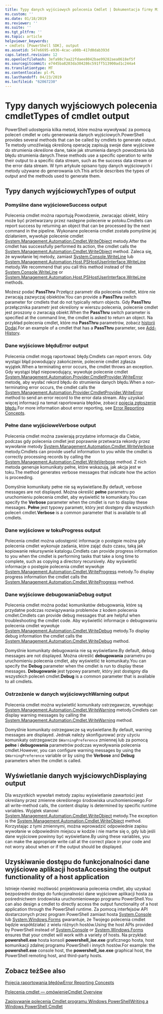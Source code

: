 ```yaml
---
title: Typy danych wyjściowych polecenia Cmdlet | Dokumentacja firmy Microsoft
ms.custom: ''
ms.date: 01/18/2019
ms.reviewer: ''
ms.suite: ''
ms.tgt_pltfrm: ''
ms.topic: article
helpviewer_keywords:
- cmdlets [PowerShell SDK], output
ms.assetid: 547e6695-e936-4cac-a90b-417d0dab393d
caps.latest.revision: 12
ms.openlocfilehash: 3efa98c7aa22fdaee8042bae99282aea0618ef5f
ms.sourcegitcommit: e7445ba8203da304286c591ff513900ad1c244a4
ms.translationtype: MT
ms.contentlocale: pl-PL
ms.lasthandoff: 04/23/2019
ms.locfileid: "62067230"
---
```

# <a name="types-of-cmdlet-output"></a><span data-ttu-id="667e3-102">Typy danych wyjściowych polecenia cmdlet</span><span class="sxs-lookup"><span data-stu-id="667e3-102">Types of cmdlet output</span></span>

<span data-ttu-id="667e3-103">PowerShell udostępnia kilka metod, które można wywoływać za pomocą poleceń cmdlet w celu generowania danych wyjściowych.</span><span class="sxs-lookup"><span data-stu-id="667e3-103">PowerShell provides several methods that can be called by cmdlets to generate output.</span></span> <span data-ttu-id="667e3-104">Te metody umożliwiają określoną operację zapisują swoje dane wyjściowe do strumienia określone dane, takie jak strumienia danych powodzenia lub błędu strumienia danych.</span><span class="sxs-lookup"><span data-stu-id="667e3-104">These methods use a specific operation to write their output to a specific data stream, such as the success data stream or the error data stream.</span></span> <span data-ttu-id="667e3-105">W tym artykule opisano typy danych wyjściowych i metody używane do generowania ich.</span><span class="sxs-lookup"><span data-stu-id="667e3-105">This article describes the types of output and the methods used to generate them.</span></span>

## <a name="types-of-output"></a><span data-ttu-id="667e3-106">Typy danych wyjściowych</span><span class="sxs-lookup"><span data-stu-id="667e3-106">Types of output</span></span>

### <a name="success-output"></a><span data-ttu-id="667e3-107">Pomyślne dane wyjściowe</span><span class="sxs-lookup"><span data-stu-id="667e3-107">Success output</span></span>

<span data-ttu-id="667e3-108">Polecenia cmdlet można raportują Powodzenie, zwracając obiekt, który może być przetwarzany przez następne polecenie w potoku.</span><span class="sxs-lookup"><span data-stu-id="667e3-108">Cmdlets can report success by returning an object that can be processed by the next command in the pipeline.</span></span> <span data-ttu-id="667e3-109">Wykonane polecenia cmdlet została pomyślnie jej działaniem, wywołuje polecenie cmdlet [System.Management.Automation.Cmdlet.WriteObject](/dotnet/api/System.Management.Automation.Cmdlet.WriteObject) metody.</span><span class="sxs-lookup"><span data-stu-id="667e3-109">After the cmdlet has successfully performed its action, the cmdlet calls the [System.Management.Automation.Cmdlet.WriteObject](/dotnet/api/System.Management.Automation.Cmdlet.WriteObject) method.</span></span> <span data-ttu-id="667e3-110">Zaleca się, że wywołanie tej metody, zamiast [System.Console.WriteLine](/dotnet/api/System.Console.WriteLine) lub [System.Management.Automation.Host.PSHostUserInterface.WriteLine](/dotnet/api/System.Management.Automation.Host.PSHostUserInterface.WriteLine) metody.</span><span class="sxs-lookup"><span data-stu-id="667e3-110">We recommend that you call this method instead of the [System.Console.WriteLine](/dotnet/api/System.Console.WriteLine) or [System.Management.Automation.Host.PSHostUserInterface.WriteLine](/dotnet/api/System.Management.Automation.Host.PSHostUserInterface.WriteLine) methods.</span></span>

<span data-ttu-id="667e3-111">Możesz podać **PassThru** Przełącz parametr dla polecenia cmdlet, które nie zwracają zazwyczaj obiektów.</span><span class="sxs-lookup"><span data-stu-id="667e3-111">You can provide a **PassThru** switch parameter for cmdlets that do not typically return objects.</span></span>
<span data-ttu-id="667e3-112">Gdy **PassThru** przełącznika parametr jest określony w wierszu polecenia, polecenie cmdlet jest proszony o zwracają obiekt.</span><span class="sxs-lookup"><span data-stu-id="667e3-112">When the **PassThru** switch parameter is specified at the command line, the cmdlet is asked to return an object.</span></span> <span data-ttu-id="667e3-113">Na przykład polecenia cmdlet, które ma **PassThru** parametrów, zobacz [historii Dodaj](/powershell/module/Microsoft.PowerShell.Core/Add-History).</span><span class="sxs-lookup"><span data-stu-id="667e3-113">For an example of a cmdlet that has a **PassThru** parameter, see [Add-History](/powershell/module/Microsoft.PowerShell.Core/Add-History).</span></span>

### <a name="error-output"></a><span data-ttu-id="667e3-114">Dane wyjściowe błędu</span><span class="sxs-lookup"><span data-stu-id="667e3-114">Error output</span></span>

<span data-ttu-id="667e3-115">Polecenia cmdlet mogą raportować błędy.</span><span class="sxs-lookup"><span data-stu-id="667e3-115">Cmdlets can report errors.</span></span> <span data-ttu-id="667e3-116">Gdy wystąpi błąd powodujący zakończenie, polecenie cmdlet zgłasza wyjątek.</span><span class="sxs-lookup"><span data-stu-id="667e3-116">When a terminating error occurs, the cmdlet throws an exception.</span></span> <span data-ttu-id="667e3-117">Gdy wystąpi błąd niepowodujący, wywołuje polecenie cmdlet [System.Management.Automation.Provider.CmdletProvider.WriteError](/dotnet/api/System.Management.Automation.Provider.CmdletProvider.WriteError) metodę, aby wysłać rekord błędu do strumienia danych błędu.</span><span class="sxs-lookup"><span data-stu-id="667e3-117">When a non-terminating error occurs, the cmdlet calls the [System.Management.Automation.Provider.CmdletProvider.WriteError](/dotnet/api/System.Management.Automation.Provider.CmdletProvider.WriteError) method to send an error record to the error data stream.</span></span> <span data-ttu-id="667e3-118">Aby uzyskać więcej informacji na temat raportowania błędów, zobacz [pojęcia zgłoszenie błędu](./error-reporting-concepts.md).</span><span class="sxs-lookup"><span data-stu-id="667e3-118">For more information about error reporting, see [Error Reporting Concepts](./error-reporting-concepts.md).</span></span>

### <a name="verbose-output"></a><span data-ttu-id="667e3-119">Pełne dane wyjściowe</span><span class="sxs-lookup"><span data-stu-id="667e3-119">Verbose output</span></span>

<span data-ttu-id="667e3-120">Polecenia cmdlet można zawierają przydatne informacje dla Ciebie, podczas gdy polecenia cmdlet jest poprawnie przetwarza rekordy przez wywołanie metody [System.Management.Automation.Cmdlet.WriteVerbose](/dotnet/api/System.Management.Automation.Cmdlet.WriteVerbose) metody.</span><span class="sxs-lookup"><span data-stu-id="667e3-120">Cmdlets can provide useful information to you while the cmdlet is correctly processing records by calling the [System.Management.Automation.Cmdlet.WriteVerbose](/dotnet/api/System.Management.Automation.Cmdlet.WriteVerbose) method.</span></span> <span data-ttu-id="667e3-121">Z nich metoda generuje komunikaty pełne, które wskazują, jak akcja jest w toku.</span><span class="sxs-lookup"><span data-stu-id="667e3-121">The method generates verbose messages that indicate how the action is proceeding.</span></span>

<span data-ttu-id="667e3-122">Domyślnie komunikaty pełne nie są wyświetlane.</span><span class="sxs-lookup"><span data-stu-id="667e3-122">By default, verbose messages are not displayed.</span></span> <span data-ttu-id="667e3-123">Można określić **pełne** parametru po uruchomieniu polecenia cmdlet, aby wyświetlić te komunikaty.</span><span class="sxs-lookup"><span data-stu-id="667e3-123">You can specify the **Verbose** parameter when the cmdlet is run to display these messages.</span></span> <span data-ttu-id="667e3-124">**Pełne** jest typowy parametr, który jest dostępny dla wszystkich poleceń cmdlet.</span><span class="sxs-lookup"><span data-stu-id="667e3-124">**Verbose** is a common parameter that is available to all cmdlets.</span></span>

### <a name="progress-output"></a><span data-ttu-id="667e3-125">Dane wyjściowe w toku</span><span class="sxs-lookup"><span data-stu-id="667e3-125">Progress output</span></span>

<span data-ttu-id="667e3-126">Polecenia cmdlet można udostępnić informacje o postępie można gdy polecenia cmdlet wykonuje zadania, które zająć dużo czasu, taką jak kopiowanie rekursywnie katalogu.</span><span class="sxs-lookup"><span data-stu-id="667e3-126">Cmdlets can provide progress information to you when the cmdlet is performing tasks that take a long time to complete, such as copying a directory recursively.</span></span> <span data-ttu-id="667e3-127">Aby wyświetlić informacje o postępie polecenia cmdlet wywołuje [System.Management.Automation.Cmdlet.WriteProgress](/dotnet/api/System.Management.Automation.Cmdlet.WriteProgress) metody.</span><span class="sxs-lookup"><span data-stu-id="667e3-127">To display progress information the cmdlet calls the [System.Management.Automation.Cmdlet.WriteProgress](/dotnet/api/System.Management.Automation.Cmdlet.WriteProgress) method.</span></span>

### <a name="debug-output"></a><span data-ttu-id="667e3-128">Dane wyjściowe debugowania</span><span class="sxs-lookup"><span data-stu-id="667e3-128">Debug output</span></span>

<span data-ttu-id="667e3-129">Polecenia cmdlet można podać komunikatów debugowania, które są przydatne podczas rozwiązywania problemów z kodem polecenia cmdlet.</span><span class="sxs-lookup"><span data-stu-id="667e3-129">Cmdlets can provide debug messages that are helpful when troubleshooting the cmdlet code.</span></span> <span data-ttu-id="667e3-130">Aby wyświetlić informacje o debugowaniu polecenia cmdlet wywołuje [System.Management.Automation.Cmdlet.WriteDebug](/dotnet/api/System.Management.Automation.Cmdlet.WriteDebug) metody.</span><span class="sxs-lookup"><span data-stu-id="667e3-130">To display debug information the cmdlet calls the [System.Management.Automation.Cmdlet.WriteDebug](/dotnet/api/System.Management.Automation.Cmdlet.WriteDebug) method.</span></span>

<span data-ttu-id="667e3-131">Domyślnie komunikaty debugowania nie są wyświetlane.</span><span class="sxs-lookup"><span data-stu-id="667e3-131">By default, debug messages are not displayed.</span></span> <span data-ttu-id="667e3-132">Można określić **debugowania** parametru po uruchomieniu polecenia cmdlet, aby wyświetlić te komunikaty.</span><span class="sxs-lookup"><span data-stu-id="667e3-132">You can specify the **Debug** parameter when the cmdlet is run to display these messages.</span></span> <span data-ttu-id="667e3-133">**Debugowanie** jest typowy parametr, który jest dostępny dla wszystkich poleceń cmdlet.</span><span class="sxs-lookup"><span data-stu-id="667e3-133">**Debug** is a common parameter that is available to all cmdlets.</span></span>

### <a name="warning-output"></a><span data-ttu-id="667e3-134">Ostrzeżenie w danych wyjściowych</span><span class="sxs-lookup"><span data-stu-id="667e3-134">Warning output</span></span>

<span data-ttu-id="667e3-135">Polecenia cmdlet można wyświetlić komunikaty ostrzegawcze, wywołując [System.Management.Automation.Cmdlet.WriteWarning](/dotnet/api/System.Management.Automation.Cmdlet.WriteWarning) metody.</span><span class="sxs-lookup"><span data-stu-id="667e3-135">Cmdlets can display warning messages by calling the [System.Management.Automation.Cmdlet.WriteWarning](/dotnet/api/System.Management.Automation.Cmdlet.WriteWarning) method.</span></span>

<span data-ttu-id="667e3-136">Domyślnie komunikaty ostrzegawcze są wyświetlane.</span><span class="sxs-lookup"><span data-stu-id="667e3-136">By default, warning messages are displayed.</span></span> <span data-ttu-id="667e3-137">Jednak należy skonfigurować przy użyciu komunikaty ostrzegawcze `$WarningPreference` zmiennej lub za pomocą **pełne** i **debugowania** parametrów podczas wywoływania polecenia cmdlet.</span><span class="sxs-lookup"><span data-stu-id="667e3-137">However, you can configure warning messages by using the `$WarningPreference` variable or by using the **Verbose** and **Debug** parameters when the cmdlet is called.</span></span>

## <a name="displaying-output"></a><span data-ttu-id="667e3-138">Wyświetlanie danych wyjściowych</span><span class="sxs-lookup"><span data-stu-id="667e3-138">Displaying output</span></span>

<span data-ttu-id="667e3-139">Dla wszystkich wywołań metody zapisu wyświetlanie zawartości jest określany przez zmienne określonego środowiska uruchomieniowego.</span><span class="sxs-lookup"><span data-stu-id="667e3-139">For all write-method calls, the content display is determined by specific runtime variables.</span></span> <span data-ttu-id="667e3-140">Wyjątek stanowi [System.Management.Automation.Cmdlet.WriteObject](/dotnet/api/System.Management.Automation.Cmdlet.WriteObject) metody.</span><span class="sxs-lookup"><span data-stu-id="667e3-140">The exception is the [System.Management.Automation.Cmdlet.WriteObject](/dotnet/api/System.Management.Automation.Cmdlet.WriteObject) method.</span></span> <span data-ttu-id="667e3-141">Korzystając z tymi zmiennymi, można wprowadzić odpowiednie zapisu wywołanie w odpowiednim miejscu w kodzie i nie martw się o, gdy lub jeśli dane wyjściowe powinny być wyświetlane.</span><span class="sxs-lookup"><span data-stu-id="667e3-141">By using these variables, you can make the appropriate write call at the correct place in your code and not worry about when or if the output should be displayed.</span></span>

## <a name="accessing-the-output-functionality-of-a-host-application"></a><span data-ttu-id="667e3-142">Uzyskiwanie dostępu do funkcjonalności dane wyjściowe aplikacji hosta</span><span class="sxs-lookup"><span data-stu-id="667e3-142">Accessing the output functionality of a host application</span></span>

<span data-ttu-id="667e3-143">Istnieje również możliwość projektowania polecenia cmdlet, aby uzyskać bezpośredni dostęp do funkcjonalności dane wyjściowe aplikacji hosta za pośrednictwem środowiska uruchomieniowego programu PowerShell.</span><span class="sxs-lookup"><span data-stu-id="667e3-143">You can also design a cmdlet to directly access the output functionality of a host application through the PowerShell runtime.</span></span> <span data-ttu-id="667e3-144">Za pomocą interfejsów API dostarczonych przez program PowerShell zamiast hosta [System.Console](/dotnet/api/System.Console) lub [System.Windows.Forms](/dotnet/api/System.Windows.Forms) gwarantuje, że Twojego polecenia cmdlet będzie współdziałać z wielu różnych hostów.</span><span class="sxs-lookup"><span data-stu-id="667e3-144">Using the host APIs provided by PowerShell instead of [System.Console](/dotnet/api/System.Console) or [System.Windows.Forms](/dotnet/api/System.Windows.Forms) ensures that your cmdlet will work with a variety of hosts.</span></span> <span data-ttu-id="667e3-145">Na przykład: **powershell.exe** hosta konsoli **powershell_ise.exe** graficznego hosta, host komunikacji zdalnej programu PowerShell i innych hostów.</span><span class="sxs-lookup"><span data-stu-id="667e3-145">For example: the **powershell.exe** console host, the **powershell_ise.exe** graphical host, the PowerShell remoting host, and third-party hosts.</span></span>

## <a name="see-also"></a><span data-ttu-id="667e3-146">Zobacz też</span><span class="sxs-lookup"><span data-stu-id="667e3-146">See also</span></span>

[<span data-ttu-id="667e3-147">Pojęcia raportowania błędów</span><span class="sxs-lookup"><span data-stu-id="667e3-147">Error Reporting Concepts</span></span>](./error-reporting-concepts.md)

[<span data-ttu-id="667e3-148">Polecenia cmdlet — omówienie</span><span class="sxs-lookup"><span data-stu-id="667e3-148">Cmdlet Overview</span></span>](./cmdlet-overview.md)

[<span data-ttu-id="667e3-149">Zapisywanie polecenia Cmdlet programu Windows PowerShell</span><span class="sxs-lookup"><span data-stu-id="667e3-149">Writing a Windows PowerShell Cmdlet</span></span>](./writing-a-windows-powershell-cmdlet.md)